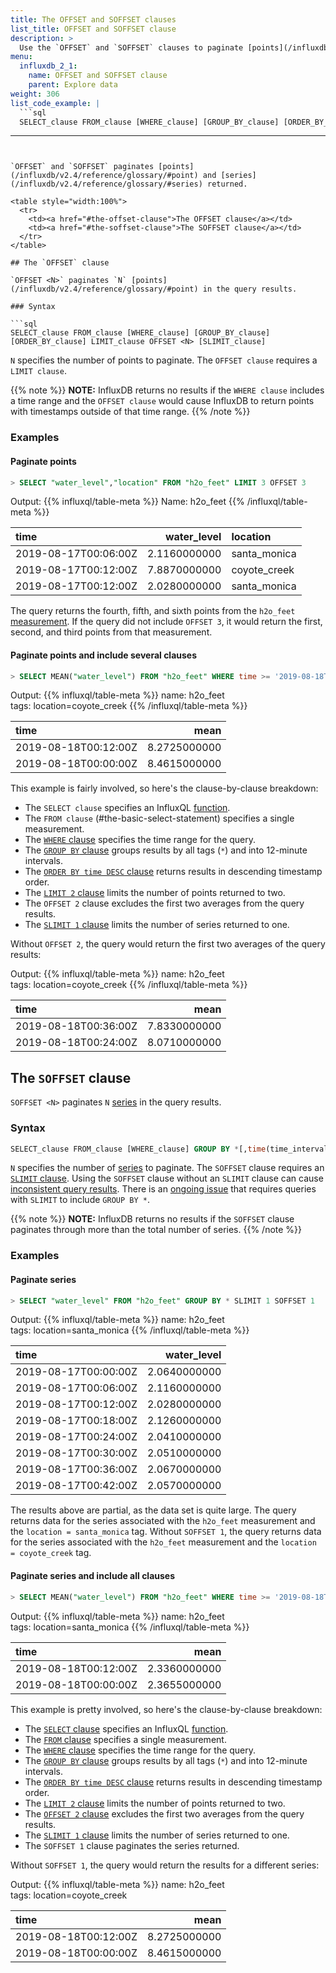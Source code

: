 ```yaml
---
title: The OFFSET and SOFFSET clauses
list_title: OFFSET and SOFFSET clause
description: >
  Use the `OFFSET` and `SOFFSET` clauses to paginate [points](/influxdb/v2.4/reference/glossary/#point) and [series](/influxdb/v2.4/reference/glossary/#series).
menu:
  influxdb_2_1:
    name: OFFSET and SOFFSET clause
    parent: Explore data
weight: 306
list_code_example: |
  ```sql
  SELECT_clause FROM_clause [WHERE_clause] [GROUP_BY_clause] [ORDER_BY_clause] LIMIT_clause OFFSET <N> [SLIMIT_clause]
  ```
---
```


`OFFSET` and `SOFFSET` paginates [points](/influxdb/v2.4/reference/glossary/#point) and [series](/influxdb/v2.4/reference/glossary/#series) returned.

<table style="width:100%">
  <tr>
    <td><a href="#the-offset-clause">The OFFSET clause</a></td>
    <td><a href="#the-soffset-clause">The SOFFSET clause</a></td>
  </tr>
</table>

## The `OFFSET` clause

`OFFSET <N>` paginates `N` [points](/influxdb/v2.4/reference/glossary/#point) in the query results.

### Syntax

```sql
SELECT_clause FROM_clause [WHERE_clause] [GROUP_BY_clause] [ORDER_BY_clause] LIMIT_clause OFFSET <N> [SLIMIT_clause]
```

`N` specifies the number of points to paginate. The `OFFSET clause` requires a `LIMIT clause`.

{{% note %}}
**NOTE:** InfluxDB returns no results if the `WHERE clause` includes a time range and the `OFFSET clause` would cause InfluxDB to return points with timestamps outside of that time range.
{{% /note %}}

### Examples

#### Paginate points

```sql
> SELECT "water_level","location" FROM "h2o_feet" LIMIT 3 OFFSET 3
```
Output:
{{% influxql/table-meta %}}
Name: h2o_feet
{{% /influxql/table-meta %}}

| time | water_level | location |
| :-------------- | -------------------:| :------------------|
| 2019-08-17T00:06:00Z | 2.1160000000 | santa_monica|
| 2019-08-17T00:12:00Z | 7.8870000000 | coyote_creek|
| 2019-08-17T00:12:00Z | 2.0280000000 | santa_monica|

The query returns the fourth, fifth, and sixth points from the `h2o_feet` [measurement](/influxdb/v2.4/reference/glossary/#measurement). If the query did not include `OFFSET 3`, it would return the first, second,
and third points from that measurement.

#### Paginate points and include several clauses

```sql
> SELECT MEAN("water_level") FROM "h2o_feet" WHERE time >= '2019-08-18T00:00:00Z' AND time <= '2019-08-18T00:42:00Z' GROUP BY *,time(12m) ORDER BY time DESC LIMIT 2 OFFSET 2 SLIMIT 1
```
Output: 
{{% influxql/table-meta %}}
name: h2o_feet  
tags: location=coyote_creek
{{% /influxql/table-meta %}}

| time   | mean |
| :------------------ | ---------------------:|
| 2019-08-18T00:12:00Z | 8.2725000000 |
| 2019-08-18T00:00:00Z | 8.4615000000 |

This example is fairly involved, so here's the clause-by-clause breakdown:

  - The `SELECT clause` specifies an InfluxQL [function](/enterprise_influxdb/v1.9/query_language/functions).
  - The `FROM clause` (#the-basic-select-statement) specifies a single measurement.
  - The [`WHERE` clause](#the-where-clause) specifies the time range for the query.
  - The [`GROUP BY` clause](#the-group-by-clause) groups results by all tags  (`*`) and into 12-minute intervals.
  - The [`ORDER BY time DESC` clause](#order-by-time-desc) returns results in descending timestamp order.
  - The [`LIMIT 2` clause](#the-limit-clause) limits the number of points returned to two.
  - The `OFFSET 2` clause excludes the first two averages from the query results.
  - The [`SLIMIT 1` clause](#the-slimit-clause) limits the number of series returned to one.

Without `OFFSET 2`, the query would return the first two averages of the query results:

Output: 
{{% influxql/table-meta %}}
name: h2o_feet  
tags: location=coyote_creek
{{% /influxql/table-meta %}}

| time   | mean |
| :------------------ | ---------------------:|
| 2019-08-18T00:36:00Z | 7.8330000000 |
| 2019-08-18T00:24:00Z | 8.0710000000 |

## The `SOFFSET` clause

`SOFFSET <N>` paginates `N` [series](/influxdb/v2.4/reference/glossary/#series) in the query results.

### Syntax

```sql
SELECT_clause FROM_clause [WHERE_clause] GROUP BY *[,time(time_interval)] [ORDER_BY_clause] [LIMIT_clause] [OFFSET_clause] SLIMIT_clause SOFFSET <N>
```

`N` specifies the number of [series](/influxdb/v2.4/reference/glossary/#series) to paginate.
The `SOFFSET` clause requires an [`SLIMIT` clause](#the-slimit-clause).
Using the `SOFFSET` clause without an `SLIMIT` clause can cause [inconsistent
query results](https://github.com/influxdata/influxdb/issues/7578).
There is an [ongoing issue](https://github.com/influxdata/influxdb/issues/7571) that requires queries with `SLIMIT` to include `GROUP BY *`.

{{% note %}}
**NOTE:** InfluxDB returns no results if the `SOFFSET` clause paginates through more than the total number of series.
{{% /note %}}

### Examples

#### Paginate series

```sql
> SELECT "water_level" FROM "h2o_feet" GROUP BY * SLIMIT 1 SOFFSET 1
```
Output:
{{% influxql/table-meta %}}
name: h2o_feet      
tags: location=santa_monica
{{% /influxql/table-meta %}}

| time   |  water_level |
| :------------------ | ---------------------:|
| 2019-08-17T00:00:00Z  | 2.0640000000|
| 2019-08-17T00:06:00Z  | 2.1160000000|
| 2019-08-17T00:12:00Z  | 2.0280000000|
| 2019-08-17T00:18:00Z  | 2.1260000000|
| 2019-08-17T00:24:00Z  | 2.0410000000|
| 2019-08-17T00:30:00Z  | 2.0510000000|
| 2019-08-17T00:36:00Z  | 2.0670000000|
| 2019-08-17T00:42:00Z  | 2.0570000000|

The results above are partial, as the data set is quite large. The query returns data for the series associated with the `h2o_feet`
measurement and the `location = santa_monica` tag. Without `SOFFSET 1`, the query returns data for the series associated with the `h2o_feet` measurement and the `location = coyote_creek` tag.

#### Paginate series and include all clauses

```sql
> SELECT MEAN("water_level") FROM "h2o_feet" WHERE time >= '2019-08-18T00:00:00Z' AND time <= '2019-08-18T00:42:00Z' GROUP BY *,time(12m) ORDER BY time DESC LIMIT 2 OFFSET 2 SLIMIT 1 SOFFSET 1
```
Output: 
{{% influxql/table-meta %}}
name: h2o_feet      
tags: location=santa_monica
{{% /influxql/table-meta %}}

| time   | mean |
| :------------------ | ---------------------:|
| 2019-08-18T00:12:00Z | 2.3360000000|
| 2019-08-18T00:00:00Z | 2.3655000000|

This example is pretty involved, so here's the clause-by-clause breakdown:

  - The [`SELECT` clause](#the-basic-select-statement) specifies an InfluxQL [function](/enterprise_influxdb/v1.9/query_language/functions).
  - The [`FROM` clause](#the-basic-select-statement) specifies a single measurement.
  - The [`WHERE` clause](#the-where-clause) specifies the time range for the query.
  - The [`GROUP BY` clause](#the-group-by-clause) groups results by all tags  (`*`) and into 12-minute intervals.
  - The [`ORDER BY time DESC` clause](#order-by-time-desc) returns results in descending timestamp order.
  - The [`LIMIT 2` clause](#the-limit-clause) limits the number of points returned to two.
  - The [`OFFSET 2` clause](#the-offset-clause) excludes the first two averages from the query results.
  - The [`SLIMIT 1` clause](#the-slimit-clause) limits the number of series returned to one.
  - The `SOFFSET 1` clause paginates the series returned.

Without `SOFFSET 1`, the query would return the results for a different series:

Output: 
{{% influxql/table-meta %}}
name: h2o_feet  
tags: location=coyote_creek

| time   | mean |
| :------------------ | ---------------------:|
| 2019-08-18T00:12:00Z | 8.2725000000 |
| 2019-08-18T00:00:00Z | 8.4615000000 |

